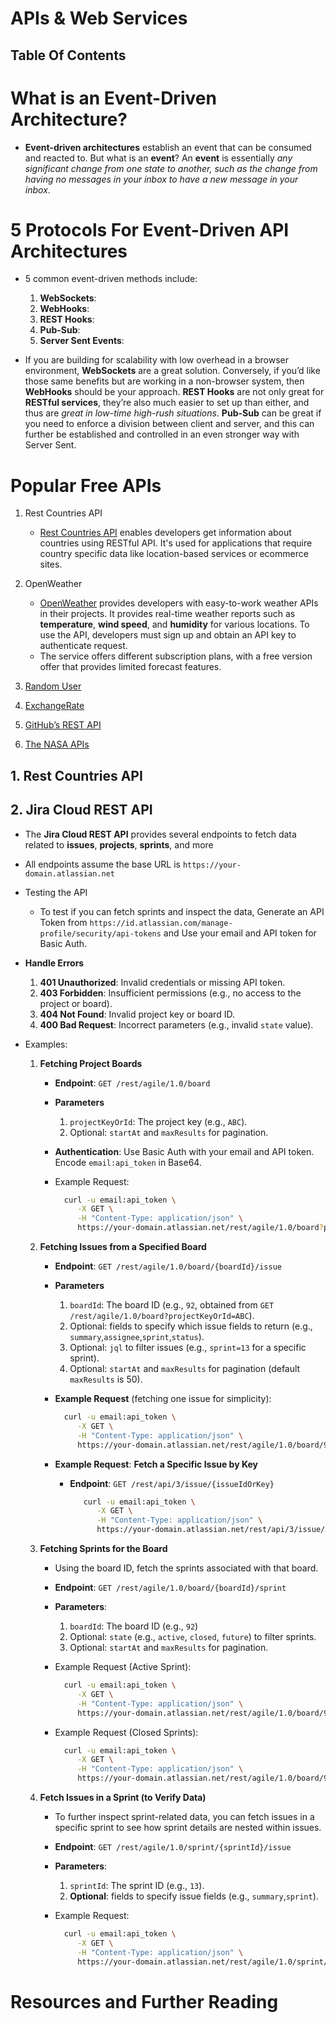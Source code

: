 # APIs & Web Services

## Table Of Contents

# What is an Event-Driven Architecture?

- **Event-driven architectures** establish an event that can be consumed and reacted to. But what is an **event**? An **event** is essentially _any significant change from one state to another, such as the change from having no messages in your inbox to have a new message in your inbox_.

# 5 Protocols For Event-Driven API Architectures

- 5 common event-driven methods include:

  1. **WebSockets**:
  2. **WebHooks**:
  3. **REST Hooks**:
  4. **Pub-Sub**:
  5. **Server Sent Events**:

- If you are building for scalability with low overhead in a browser environment, **WebSockets** are a great solution. Conversely, if you’d like those same benefits but are working in a non-browser system, then **WebHooks** should be your approach. **REST Hooks** are not only great for **RESTful services**, they’re also much easier to set up than either, and thus are _great in low-time high-rush situations_. **Pub-Sub** can be great if you need to enforce a division between client and server, and this can further be established and controlled in an even stronger way with Server Sent.

# Popular Free APIs

1. Rest Countries API

   - [Rest Countries API](https://restcountries.com/#rest-countries) enables developers get information about countries using RESTful API. It's used for applications that require country specific data like location-based services or ecommerce sites.

2. OpenWeather

   - [OpenWeather](https://openweathermap.org/api) provides developers with easy-to-work weather APIs in their projects. It provides real-time weather reports such as **temperature**, **wind speed**, and **humidity** for various locations. To use the API, developers must sign up and obtain an API key to authenticate request.
   - The service offers different subscription plans, with a free version offer that provides limited forecast features.

3. [Random User](https://randomuser.me/)
4. [ExchangeRate](https://www.exchangerate-api.com/)
5. [GitHub’s REST API](https://docs.github.com/en/rest)
6. [The NASA APIs](https://api.nasa.gov/)

## 1. Rest Countries API

## 2. Jira Cloud REST API

- The **Jira Cloud REST API** provides several endpoints to fetch data related to **issues**, **projects**, **sprints**, and more
- All endpoints assume the base URL is `https://your-domain.atlassian.net`
- Testing the API

  - To test if you can fetch sprints and inspect the data, Generate an API Token from `https://id.atlassian.com/manage-profile/security/api-tokens` and Use your email and API token for Basic Auth.

- **Handle Errors**

  1. **401 Unauthorized**: Invalid credentials or missing API token.
  2. **403 Forbidden**: Insufficient permissions (e.g., no access to the project or board).
  3. **404 Not Found**: Invalid project key or board ID.
  4. **400 Bad Request**: Incorrect parameters (e.g., invalid `state` value).

- Examples:

  1. **Fetching Project Boards**

     - **Endpoint**: `GET /rest/agile/1.0/board`
     - **Parameters**

       1. `projectKeyOrId`: The project key (e.g., `ABC`).
       2. Optional: `startAt` and `maxResults` for pagination.

     - **Authentication**: Use Basic Auth with your email and API token. Encode `email:api_token` in Base64.
     - Example Request:
       ```sh
         curl -u email:api_token \
            -X GET \
            -H "Content-Type: application/json" \
            https://your-domain.atlassian.net/rest/agile/1.0/board?projectKeyOrId=ABC
       ```

  2. **Fetching Issues from a Specified Board**

     - **Endpoint**: `GET /rest/agile/1.0/board/{boardId}/issue`
     - **Parameters**

       1. `boardId`: The board ID (e.g., `92`, obtained from `GET /rest/agile/1.0/board?projectKeyOrId=ABC`).
       2. Optional: fields to specify which issue fields to return (e.g., `summary`,`assignee`,`sprint`,`status`).
       3. Optional: `jql` to filter issues (e.g., `sprint=13` for a specific sprint).
       4. Optional: `startAt` and `maxResults` for pagination (default `maxResults` is 50).

     - **Example Request** (fetching one issue for simplicity):
       ```sh
         curl -u email:api_token \
            -X GET \
            -H "Content-Type: application/json" \
            https://your-domain.atlassian.net/rest/agile/1.0/board/92/issue?maxResults=1&fields=summary,assignee,sprint,status,issuetype,priority,labels,description,customfield_10010
       ```
     - **Example Request**: **Fetch a Specific Issue by Key**
       - **Endpoint**: `GET /rest/api/3/issue/{issueIdOrKey}`
         ```sh
            curl -u email:api_token \
               -X GET \
               -H "Content-Type: application/json" \
               https://your-domain.atlassian.net/rest/api/3/issue/ABC-123?fields=summary,assignee,sprint,status,issuetype,priority,labels,description
         ```

  3. **Fetching Sprints for the Board**

     - Using the board ID, fetch the sprints associated with that board.
     - **Endpoint**: `GET /rest/agile/1.0/board/{boardId}/sprint`
     - **Parameters**:

       1. `boardId`: The board ID (e.g., `92`)
       2. Optional: `state` (e.g., `active`, `closed`, `future`) to filter sprints.
       3. Optional: `startAt` and `maxResults` for pagination.

     - Example Request (Active Sprint):
       ```sh
         curl -u email:api_token \
            -X GET \
            -H "Content-Type: application/json" \
            https://your-domain.atlassian.net/rest/agile/1.0/board/92/sprint?state=active
       ```
     - Example Request (Closed Sprints):
       ```sh
         curl -u email:api_token \
            -X GET \
            -H "Content-Type: application/json" \
            https://your-domain.atlassian.net/rest/agile/1.0/board/92/sprint?state=closed
       ```

  4. **Fetch Issues in a Sprint (to Verify Data)**

     - To further inspect sprint-related data, you can fetch issues in a specific sprint to see how sprint details are nested within issues.
     - **Endpoint**: `GET /rest/agile/1.0/sprint/{sprintId}/issue`
     - **Parameters**:

       1. `sprintId`: The sprint ID (e.g., `13`).
       2. **Optional**: fields to specify issue fields (e.g., `summary`,`sprint`).

     - Example Request:
       ```sh
         curl -u email:api_token \
            -X GET \
            -H "Content-Type: application/json" \
            https://your-domain.atlassian.net/rest/agile/1.0/sprint/13/issue?fields=summary,sprint
       ```

# Resources and Further Reading
